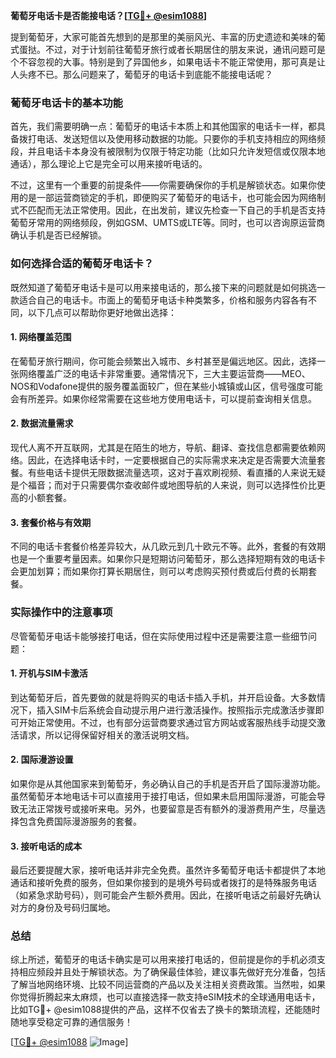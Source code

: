 **葡萄牙电话卡是否能接电话？[[TG💪+ @esim1088](https://t.me/s/esim1088)]**

提到葡萄牙，大家可能首先想到的是那里的美丽风光、丰富的历史遗迹和美味的葡式蛋挞。不过，对于计划前往葡萄牙旅行或者长期居住的朋友来说，通讯问题可是个不容忽视的大事。特别是到了异国他乡，如果电话卡不能正常使用，那可真是让人头疼不已。那么问题来了，葡萄牙的电话卡到底能不能接电话呢？

### 葡萄牙电话卡的基本功能

首先，我们需要明确一点：葡萄牙的电话卡本质上和其他国家的电话卡一样，都具备拨打电话、发送短信以及使用移动数据的功能。只要你的手机支持相应的网络频段，并且电话卡本身没有被限制为仅限于特定功能（比如只允许发短信或仅限本地通话），那么理论上它是完全可以用来接听电话的。

不过，这里有一个重要的前提条件——你需要确保你的手机是解锁状态。如果你使用的是一部运营商锁定的手机，即便购买了葡萄牙的电话卡，也可能会因为网络制式不匹配而无法正常使用。因此，在出发前，建议先检查一下自己的手机是否支持葡萄牙常用的网络频段，例如GSM、UMTS或LTE等。同时，也可以咨询原运营商确认手机是否已经解锁。

### 如何选择合适的葡萄牙电话卡？

既然知道了葡萄牙电话卡是可以用来接电话的，那么接下来的问题就是如何挑选一款适合自己的电话卡。市面上的葡萄牙电话卡种类繁多，价格和服务内容各有不同，以下几点可以帮助你更好地做出选择：

#### 1. 网络覆盖范围
在葡萄牙旅行期间，你可能会频繁出入城市、乡村甚至是偏远地区。因此，选择一张网络覆盖广泛的电话卡非常重要。通常情况下，三大主要运营商——MEO、NOS和Vodafone提供的服务覆盖面较广，但在某些小城镇或山区，信号强度可能会有所差异。如果你经常需要在这些地方使用电话卡，可以提前查询相关信息。

#### 2. 数据流量需求
现代人离不开互联网，尤其是在陌生的地方，导航、翻译、查找信息都需要依赖网络。因此，在选择电话卡时，一定要根据自己的实际需求来决定是否需要大流量套餐。有些电话卡提供无限数据流量选项，这对于喜欢刷视频、看直播的人来说无疑是个福音；而对于只需要偶尔查收邮件或地图导航的人来说，则可以选择性价比更高的小额套餐。

#### 3. 套餐价格与有效期
不同的电话卡套餐价格差异较大，从几欧元到几十欧元不等。此外，套餐的有效期也是一个重要考量因素。如果你只是短期访问葡萄牙，那么选择短期有效的电话卡会更加划算；而如果你打算长期居住，则可以考虑购买预付费或后付费的长期套餐。

### 实际操作中的注意事项

尽管葡萄牙电话卡能够接打电话，但在实际使用过程中还是需要注意一些细节问题：

#### 1. 开机与SIM卡激活
到达葡萄牙后，首先要做的就是将购买的电话卡插入手机，并开启设备。大多数情况下，插入SIM卡后系统会自动提示用户进行激活操作。按照指示完成激活步骤即可开始正常使用。不过，也有部分运营商要求通过官方网站或客服热线手动提交激活请求，所以记得保留好相关的激活说明文档。

#### 2. 国际漫游设置
如果你是从其他国家来到葡萄牙，务必确认自己的手机是否开启了国际漫游功能。虽然葡萄牙本地电话卡可以直接用于接打电话，但如果未启用国际漫游，可能会导致无法正常拨号或接听来电。另外，也要留意是否有额外的漫游费用产生，尽量选择包含免费国际漫游服务的套餐。

#### 3. 接听电话的成本
最后还要提醒大家，接听电话并非完全免费。虽然许多葡萄牙电话卡都提供了本地通话和接听免费的服务，但如果你接到的是境外号码或者拨打的是特殊服务电话（如紧急求助号码），则可能会产生额外费用。因此，在接听电话之前最好先确认对方的身份及号码归属地。

### 总结

综上所述，葡萄牙的电话卡确实是可以用来接打电话的，但前提是你的手机必须支持相应频段并且处于解锁状态。为了确保最佳体验，建议事先做好充分准备，包括了解当地网络环境、比较不同运营商的产品以及关注相关资费政策。当然啦，如果你觉得折腾起来太麻烦，也可以直接选择一款支持eSIM技术的全球通用电话卡，比如TG💪+ @esim1088提供的产品，这样不仅省去了换卡的繁琐流程，还能随时随地享受稳定可靠的通信服务！

[[TG💪+ @esim1088](https://t.me/s/esim1088) ![Image](https://i.postimg.cc/4NQfJmqS/Snipaste-2025-05-13-00-14-12.png)]